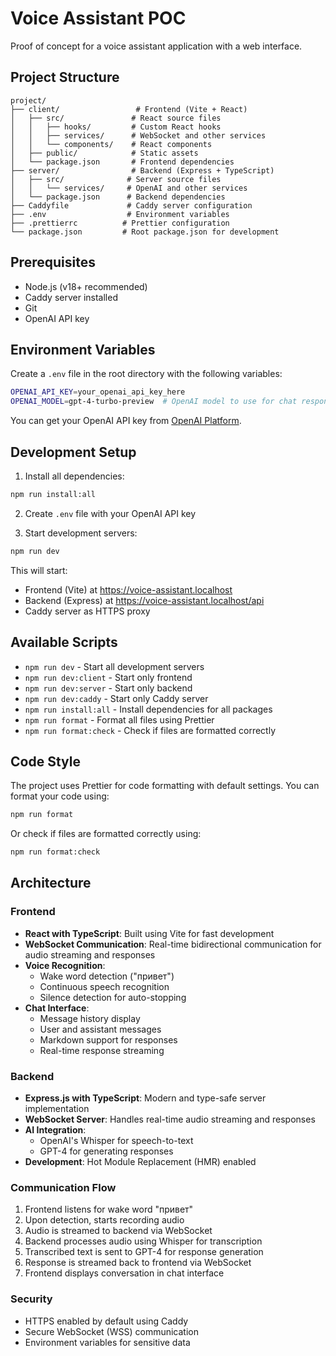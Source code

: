 # Voice Assistant POC

Proof of concept for a voice assistant application with a web interface.

## Project Structure

```
project/
├── client/                 # Frontend (Vite + React)
│   ├── src/               # React source files
│   │   ├── hooks/         # Custom React hooks
│   │   ├── services/      # WebSocket and other services
│   │   └── components/    # React components
│   ├── public/            # Static assets
│   └── package.json       # Frontend dependencies
├── server/                # Backend (Express + TypeScript)
│   ├── src/              # Server source files
│   │   └── services/     # OpenAI and other services
│   └── package.json      # Backend dependencies
├── Caddyfile             # Caddy server configuration
├── .env                  # Environment variables
├── .prettierrc          # Prettier configuration
└── package.json         # Root package.json for development
```

## Prerequisites

- Node.js (v18+ recommended)
- Caddy server installed
- Git
- OpenAI API key

## Environment Variables

Create a `.env` file in the root directory with the following variables:

```bash
OPENAI_API_KEY=your_openai_api_key_here
OPENAI_MODEL=gpt-4-turbo-preview  # OpenAI model to use for chat responses
```

You can get your OpenAI API key from [OpenAI Platform](https://platform.openai.com/api-keys).

## Development Setup

1. Install all dependencies:

```bash
npm run install:all
```

2. Create `.env` file with your OpenAI API key

3. Start development servers:

```bash
npm run dev
```

This will start:

- Frontend (Vite) at https://voice-assistant.localhost
- Backend (Express) at https://voice-assistant.localhost/api
- Caddy server as HTTPS proxy

## Available Scripts

- `npm run dev` - Start all development servers
- `npm run dev:client` - Start only frontend
- `npm run dev:server` - Start only backend
- `npm run dev:caddy` - Start only Caddy server
- `npm run install:all` - Install dependencies for all packages
- `npm run format` - Format all files using Prettier
- `npm run format:check` - Check if files are formatted correctly

## Code Style

The project uses Prettier for code formatting with default settings. You can format your code using:

```bash
npm run format
```

Or check if files are formatted correctly using:

```bash
npm run format:check
```

## Architecture

### Frontend

- **React with TypeScript**: Built using Vite for fast development
- **WebSocket Communication**: Real-time bidirectional communication for audio streaming and responses
- **Voice Recognition**:
  - Wake word detection ("привет")
  - Continuous speech recognition
  - Silence detection for auto-stopping
- **Chat Interface**:
  - Message history display
  - User and assistant messages
  - Markdown support for responses
  - Real-time response streaming

### Backend

- **Express.js with TypeScript**: Modern and type-safe server implementation
- **WebSocket Server**: Handles real-time audio streaming and responses
- **AI Integration**:
  - OpenAI's Whisper for speech-to-text
  - GPT-4 for generating responses
- **Development**: Hot Module Replacement (HMR) enabled

### Communication Flow

1. Frontend listens for wake word "привет"
2. Upon detection, starts recording audio
3. Audio is streamed to backend via WebSocket
4. Backend processes audio using Whisper for transcription
5. Transcribed text is sent to GPT-4 for response generation
6. Response is streamed back to frontend via WebSocket
7. Frontend displays conversation in chat interface

### Security

- HTTPS enabled by default using Caddy
- Secure WebSocket (WSS) communication
- Environment variables for sensitive data
